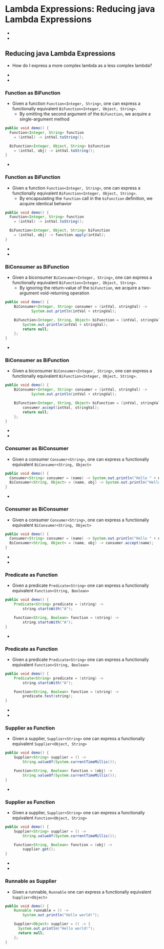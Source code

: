 # Lambda Expressions: Reducing java Lambda Expressions



-
-

## Reducing java Lambda Expressions
* How do I express a more complex lambda as a less complex lambda?








-
-
### Function as BiFunction
* Given a function `Function<Integer, String>`, one can express a functionally equivalent `BiFunction<Integer, Object, String>`.
  * By omitting the second argument of the `BiFunction`, we acquire a single-argument method

```java
public void demo() {
  Function<Integer, String> function
    = (intVal) -> intVal.toString();

  BiFunction<Integer, Object, String> biFunction
    = (intVal, obj) -> intVal.toString();
}
```



-
### Function as BiFunction
* Given a function `Function<Integer, String>`, one can express a functionally equivalent `BiFunction<Integer, Object, String>`.
  * By encapsulating the `function` call in the `biFunction` definition, we acquire identical behavior

```java
public void demo() {
  Function<Integer, String> function
    = (intVal) -> intVal.toString();

  BiFunction<Integer, Object, String> biFunction
    = (intVal, obj) -> function.apply(intVal);
}
```









-
-
### BiConsumer as BiFunction
* Given a biconsumer `BiConsumer<Integer, String>`, one can express a functionally equivalent `BiFunction<Integer, Object, String>`.
  * By ignoring the return-value of the `biFunction`, we acquire a two-argument void-returning operation

```java
public void demo() {
    BiConsumer<Integer, String> consumer = (intVal, stringVal) ->
            System.out.println(intVal + stringVal);

    BiFunction<Integer, String, Object> biFunction = (intVal, stringVal) -> {
        System.out.println(intVal + stringVal);
        return null;
    };
}
```




-
### BiConsumer as BiFunction
* Given a biconsumer `BiConsumer<Integer, String>`, one can express a functionally equivalent `BiFunction<Integer, Object, String>`.

```java
public void demo() {
    BiConsumer<Integer, String> consumer = (intVal, stringVal) ->
            System.out.println(intVal + stringVal);

    BiFunction<Integer, String, Object> biFunction = (intVal, stringVal) -> {
        consumer.accept(intVal, stringVal);
        return null;
    };
}
```




















-
-
### Consumer as BiConsumer
* Given a consumer `Consumer<String>`, one can express a functionally equivalent `BiConsumer<String, Object>`

```java
public void demo() {
  Consumer<String> consumer = (name) -> System.out.println("Hello " + name);
  BiConsumer<String, Object> = (name, obj) -> System.out.println("Hello " + name);
}
```






-
### Consumer as BiConsumer
* Given a consumer `Consumer<String>`, one can express a functionally equivalent `BiConsumer<String, Object>`

```java
public void demo() {
  Consumer<String> consumer = (name) -> System.out.println("Hello " + name);
  BiConsumer<String, Object> = (name, obj) -> consumer.accept(name);
}
```

















-
-
### Predicate as Function
* Given a predicate `Predicate<String>` one can express a functionally equivalent `Function<String, Boolean>`

```java
public void demo() {
    Predicate<String> predicate = (string) ->
        string.startsWith("A");

    Function<String, Boolean> function = (string) ->
        string.startsWith("A");
}
```





-
### Predicate as Function
* Given a predicate `Predicate<String>` one can express a functionally equivalent `Function<String, Boolean>`

```java
public void demo() {
    Predicate<String> predicate = (string) ->
        string.startsWith("A");

    Function<String, Boolean> function = (string) ->
        predicate.test(string);
}
```
















-
-
### Supplier as Function
* Given a supplier, `Supplier<String>` one can express a functionally equivalent `Supplier<Object, String>`

```java
public void demo() {
    Supplier<String> supplier = () ->
        String.valueOf(System.currentTimeMillis());

    Function<String, Boolean> function = (obj) ->
        String.valueOf(System.currentTimeMillis());
}
```




-
### Supplier as Function
* Given a supplier, `Supplier<String>` one can express a functionally equivalent `Function<Object, String>`

```java
public void demo() {
    Supplier<String> supplier = () ->
        String.valueOf(System.currentTimeMillis());

    Function<String, Boolean> function = (obj) ->
        supplier.get();
}
```




-
-
### Runnable as Supplier
* Given a runnable, `Runnable` one can express a functionally equivalent `Supplier<Object>`
```java
public void demo() {
    Runnable runnable = () ->
        System.out.println("Hello world!");

    Supplier<Object> supplier = () -> {
      System.out.println("Hello world!");
      return null;
    };
}
```
